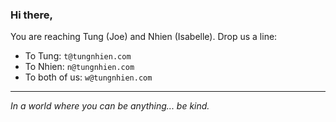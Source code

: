 ### Hi there,

You are reaching Tung (Joe) and Nhien (Isabelle). Drop us a line:
* To Tung: `t@tungnhien.com`
* To Nhien: `n@tungnhien.com`
* To both of us: `w@tungnhien.com`

---
_In a world where you can be anything... be kind._
